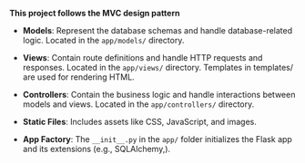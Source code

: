 **This project follows the MVC design pattern**

- __Models__: Represent the database schemas and handle database-related logic. Located in the `app/models/` directory.

- __Views__: Contain route definitions and handle HTTP requests and responses. Located in the `app/views/` directory. Templates in templates/ are used for rendering HTML.

- __Controllers__: Contain the business logic and handle interactions between models and views. Located in the  `app/controllers/` directory.

- __Static Files__: Includes assets like CSS, JavaScript, and images.

- __App Factory__: The `__init__.py` in the `app/` folder initializes the Flask app and its extensions (e.g., SQLAlchemy,).
